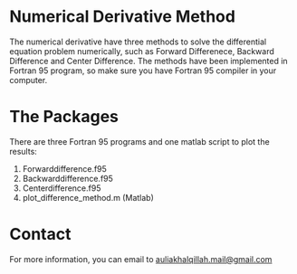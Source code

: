 # Numerical Derivative Method
The numerical derivative have three methods to solve the differential equation problem numerically, such as Forward Differenece, Backward Difference and Center Difference. The methods have been implemented in Fortran 95 program, so make sure you have Fortran 95 compiler in your computer.
# The Packages
There are three Fortran 95 programs and one matlab script to plot the results:
1. Forwarddifference.f95
2. Backwarddifference.f95
3. Centerdifference.f95
4. plot_difference_method.m (Matlab)
# Contact
For more information, you can email to auliakhalqillah.mail@gmail.com
